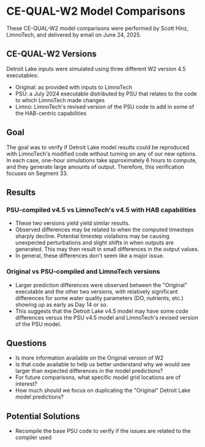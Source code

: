 # CE-QUAL-W2 Model Comparisons

These CE-QUAL-W2 model comparisons were performed by Scott Hinz, LimnoTech, and delivered by email on June 24, 2025.

## CE-QUAL-W2 Versions

Detroit Lake inputs were simulated using three different W2 version 4.5 executables:

- Original: as provided with inputs to LimnoTech
- PSU: a July 2024 executable distributed by PSU that relates to the code to which LimnoTech made changes
- Limno: LimnoTech's revised version of the PSU code to add in some of the HAB-centric capabilities

## Goal

The goal was to verify if Detroit Lake model results could be reproduced with LimnoTech's modified code without turning on any of our new options. In each case, one-hour simulations take approximately 6 hours to compute, and they generate large amounts of output. Therefore, this verification focuses on Segment 33.


## Results

### PSU-compiled v4.5 vs LimnoTech's v4.5 with HAB capabilities

- These two versions yield yield similar results.
- Observed differences may be related to when the computed timesteps sharply decline. Potential timestep violations may be causing unexpected perturbations and slight shifts in when outputs are generated. This may then result in small differences in the output values.
- In general, these differences don't seem like a major issue.

### Original vs PSU-compiled and LimnoTech versions

- Larger prediction differences were observed between the "Original" executable and the other two versions, with relatively significant differences for some water quality parameters (DO, nutrients, etc.) showing up as early as Day 14 or so.
- This suggests that the Detroit Lake v4.5 model may have some code differences versus the PSU v4.5 model and LimnoTech's revised version of the PSU model.

## Questions

- Is more information available on the Original version of W2
- Is that code available to help us better understand why we would see larger than expected differences in the model predictions?
- For future comparisons, what specific model grid locations are of interest?
- How much should we focus on duplicating the "Original" Detroit Lake model predictions?

## Potential Solutions

- Recompile the base PSU code to verify if the issues are related to the compiler used

